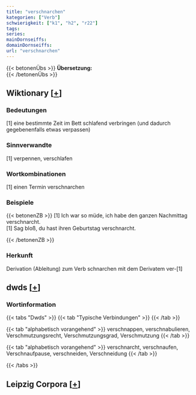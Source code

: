 ```yaml
---
title: "verschnarchen"
kategorien: ["Verb"]
schwierigkeit: ["k1", "h2", "r22"]
tags:
series:
mainDornseiffs:
domainDornseiffs:
url: "verschnarchen"
---
```


{{< betonenÜbs >}}
**Übersetzung:**  
{{< /betonenÜbs >}}

## Wiktionary [[+](https://de.wiktionary.org/wiki/verschnarchen)]

### Bedeutungen
[1] eine bestimmte Zeit im Bett schlafend verbringen (und dadurch gegebenenfalls etwas verpassen)  

### Sinnverwandte
[1] verpennen, verschlafen  

### Wortkombinationen
[1] einen Termin verschnarchen  

### Beispiele
{{< betonenZB >}}
[1] Ich war so müde, ich habe den ganzen Nachmittag verschnarcht.  
[1] Sag bloß, du hast ihren Geburtstag verschnarcht.  

{{< /betonenZB >}}
### Herkunft
Derivation (Ableitung) zum Verb schnarchen mit dem Derivatem ver-[1]  



## dwds [[+](https://www.dwds.de/wb/verschnarchen)]

### Wortinformation
{{< tabs "Dwds" >}}
{{< tab "Typische Verbindungen" >}}
{{< /tab >}}

{{< tab "alphabetisch vorangehend" >}}
verschnappen, verschnabulieren, Verschmutzungsrecht, Verschmutzungsgrad, Verschmutzung
{{< /tab >}}

{{< tab "alphabetisch vorangehend" >}}
verschnarcht, verschnaufen, Verschnaufpause, verschneiden, Verschneidung
{{< /tab >}}

{{< /tabs >}}

## Leipzig Corpora [[+](https://corpora.uni-leipzig.de/en/res?word=verschnarchen&corpusId=deu_newscrawl-public_2018)]


